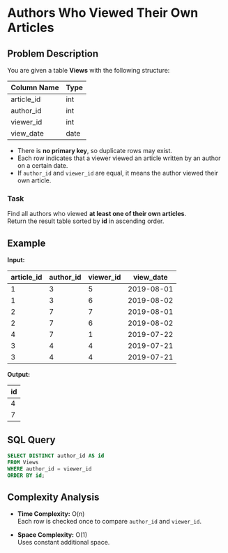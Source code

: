 # Authors Who Viewed Their Own Articles

## Problem Description

You are given a table **Views** with the following structure:

| Column Name | Type |
|--------------|------|
| article_id   | int  |
| author_id    | int  |
| viewer_id    | int  |
| view_date    | date |

- There is **no primary key**, so duplicate rows may exist.  
- Each row indicates that a viewer viewed an article written by an author on a certain date.  
- If `author_id` and `viewer_id` are equal, it means the author viewed their own article.

### Task
Find all authors who viewed **at least one of their own articles**.  
Return the result table sorted by **id** in ascending order.

## Example

**Input:**

| article_id | author_id | viewer_id | view_date |
|-------------|------------|------------|------------|
| 1 | 3 | 5 | 2019-08-01 |
| 1 | 3 | 6 | 2019-08-02 |
| 2 | 7 | 7 | 2019-08-01 |
| 2 | 7 | 6 | 2019-08-02 |
| 4 | 7 | 1 | 2019-07-22 |
| 3 | 4 | 4 | 2019-07-21 |
| 3 | 4 | 4 | 2019-07-21 |

**Output:**

| id |
|----|
| 4  |
| 7  |

## SQL Query

```sql
SELECT DISTINCT author_id AS id
FROM Views
WHERE author_id = viewer_id
ORDER BY id;
```
## Complexity Analysis

- **Time Complexity:** O(n)  
  Each row is checked once to compare `author_id` and `viewer_id`.

- **Space Complexity:** O(1)  
  Uses constant additional space.
